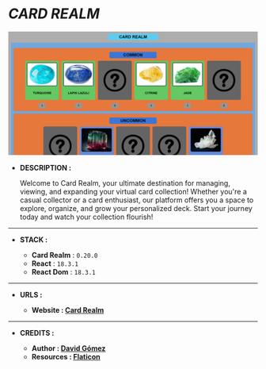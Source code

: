 # _CARD REALM_

![THUMBNAIL](resources/img/Thumbnail.png)

- **DESCRIPTION :**

  Welcome to Card Realm, your ultimate destination for managing, viewing, and expanding your virtual card collection! Whether you're a casual collector or a card enthusiast, our platform offers you a space to explore, organize, and grow your personalized deck. Start your journey today and watch your collection flourish!

---

- **STACK :**

  - **Card Realm** : `0.20.0`
  - **React** : `18.3.1`
  - **React Dom** : `18.3.1`

---

- **URLS :**

  - **Website : [Card Realm](https://dagt-card-realm.netlify.app)**

---

- **CREDITS :**

  - **Author : [David Gómez](https://github.com/DavidGomezToca)**
  - **Resources : [Flaticon](https://www.flaticon.es)**
